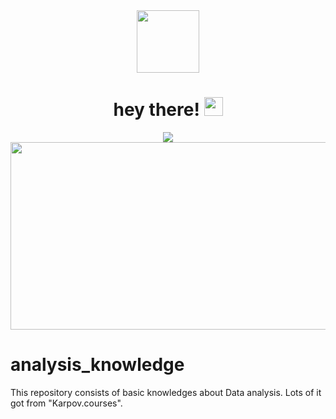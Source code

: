 <div id="header" align="center">
  <img src="https://media.giphy.com/media/grlkPWm6vpdRqZqMQV/giphy.gif" width="100"/>
</div> 
<h1 align="center">
  hey there!
  <img src="https://media.giphy.com/media/hvRJCLFzcasrR4ia7z/giphy.gif" width="30px"/>
</h1>

<div align="center">
  <img src="<div align="center">
  <img src="https://media.giphy.com/media/dWesBcTLavkZuG35MI/giphy.gif" width="600" height="300"/>
</div>


# analysis_knowledge
This repository consists of basic knowledges about Data analysis. Lots of it got from "Karpov.courses".
